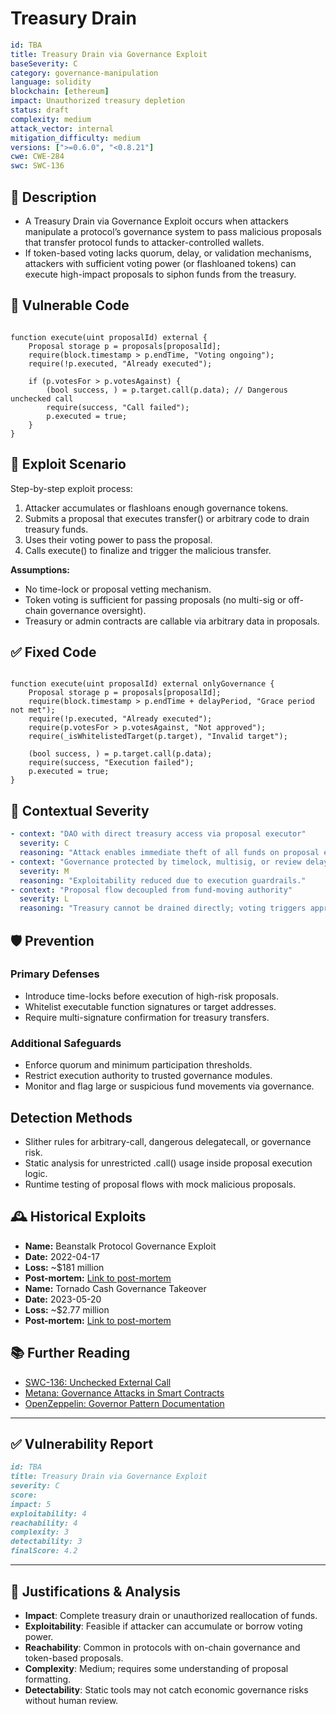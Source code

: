 # Treasury Drain 

```YAML
id: TBA
title: Treasury Drain via Governance Exploit
baseSeverity: C
category: governance-manipulation
language: solidity
blockchain: [ethereum]
impact: Unauthorized treasury depletion
status: draft
complexity: medium
attack_vector: internal
mitigation_difficulty: medium
versions: [">=0.6.0", "<0.8.21"]
cwe: CWE-284
swc: SWC-136
```

## 📝 Description

- A Treasury Drain via Governance Exploit occurs when attackers manipulate a protocol’s governance system to pass malicious proposals that transfer protocol funds to attacker-controlled wallets. 
- If token-based voting lacks quorum, delay, or validation mechanisms, attackers with sufficient voting power (or flashloaned tokens) can execute high-impact proposals to siphon funds from the treasury.

## 🚨 Vulnerable Code

```solidity

function execute(uint proposalId) external {
    Proposal storage p = proposals[proposalId];
    require(block.timestamp > p.endTime, "Voting ongoing");
    require(!p.executed, "Already executed");

    if (p.votesFor > p.votesAgainst) {
        (bool success, ) = p.target.call(p.data); // Dangerous unchecked call
        require(success, "Call failed");
        p.executed = true;
    }
}
```

## 🧪 Exploit Scenario

Step-by-step exploit process:

1. Attacker accumulates or flashloans enough governance tokens.
2. Submits a proposal that executes transfer() or arbitrary code to drain treasury funds.
3. Uses their voting power to pass the proposal.
4. Calls execute() to finalize and trigger the malicious transfer.

**Assumptions:**

- No time-lock or proposal vetting mechanism.
- Token voting is sufficient for passing proposals (no multi-sig or off-chain governance oversight).
- Treasury or admin contracts are callable via arbitrary data in proposals.

## ✅ Fixed Code

```solidity

function execute(uint proposalId) external onlyGovernance {
    Proposal storage p = proposals[proposalId];
    require(block.timestamp > p.endTime + delayPeriod, "Grace period not met");
    require(!p.executed, "Already executed");
    require(p.votesFor > p.votesAgainst, "Not approved");
    require(_isWhitelistedTarget(p.target), "Invalid target");

    (bool success, ) = p.target.call(p.data);
    require(success, "Execution failed");
    p.executed = true;
}
```

## 🧭 Contextual Severity

```yaml
- context: "DAO with direct treasury access via proposal executor"
  severity: C
  reasoning: "Attack enables immediate theft of all funds on proposal execution."
- context: "Governance protected by timelock, multisig, or review delay"
  severity: M
  reasoning: "Exploitability reduced due to execution guardrails."
- context: "Proposal flow decoupled from fund-moving authority"
  severity: L
  reasoning: "Treasury cannot be drained directly; voting triggers approval only."
```

## 🛡️ Prevention

### Primary Defenses

- Introduce time-locks before execution of high-risk proposals.
- Whitelist executable function signatures or target addresses.
- Require multi-signature confirmation for treasury transfers.

### Additional Safeguards

- Enforce quorum and minimum participation thresholds.
- Restrict execution authority to trusted governance modules.
- Monitor and flag large or suspicious fund movements via governance.

## Detection Methods

- Slither rules for arbitrary-call, dangerous delegatecall, or governance risk.
- Static analysis for unrestricted .call() usage inside proposal execution logic.
- Runtime testing of proposal flows with mock malicious proposals.

## 🕰️ Historical Exploits

- **Name:** Beanstalk Protocol Governance Exploit 
- **Date:** 2022-04-17 
- **Loss:** ~$181 million 
- **Post-mortem:** [Link to post-mortem](https://rekt.news/beanstalk-rekt/) 
- **Name:** Tornado Cash Governance Takeover 
- **Date:** 2023-05-20 
- **Loss:** ~$2.77 million 
- **Post-mortem:** [Link to post-mortem](https://neptunemutual.com/blog/understanding-tornado-cash-exploit/) 
  

## 📚 Further Reading

- [SWC-136: Unchecked External Call](https://swcregistry.io/docs/SWC-136/) 
- [Metana: Governance Attacks in Smart Contracts](https://metana.io/blog/governance-attacks-in-smart-contracts/) 
- [OpenZeppelin: Governor Pattern Documentation](https://docs.openzeppelin.com/contracts/4.x/governance) 

---

## ✅ Vulnerability Report

```markdown
id: TBA
title: Treasury Drain via Governance Exploit
severity: C
score:
impact: 5         
exploitability: 4 
reachability: 4   
complexity: 3     
detectability: 3  
finalScore: 4.2
```

---

## 📄 Justifications & Analysis

- **Impact**: Complete treasury drain or unauthorized reallocation of funds.
- **Exploitability**: Feasible if attacker can accumulate or borrow voting power.
- **Reachability**: Common in protocols with on-chain governance and token-based proposals.
- **Complexity**: Medium; requires some understanding of proposal formatting.
- **Detectability**: Static tools may not catch economic governance risks without human review.
